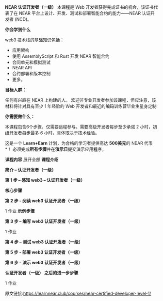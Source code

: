 **NEAR 认证开发者（一级）**
本课程是 Web 开发者获得完成证书的机会，该证书代表了在 NEAR 平台上设计、开发、测试和部署智能合约的能力——NEAR 认证开发者 (NCD)。

**你会学到什么**

web3 技术栈的基础知识包括：

* 应用架构
* 使用 AssemblyScript 和 Rust 开发 NEAR 智能合约
* 合同单元和模拟测试
* NEAR API
* 合约部署和版本控制
* 更多。

**目标人群：**

任何有兴趣在 NEAR 上构建的人。
欢迎非专业开发者参加该课程，但应注意，该材料将针对具有至少 1 年经验的 Web 开发者和最近的编码训练营毕业生量身定制

**你需要做什么：**

本课程包含6个步骤，仅需要远程参与。需要高级开发者每步至少承诺 2 小时，初级开发者每步最多 6 小时，具体取决于技术经验。

这是一个 **Learn+Earn** 计划，为合格的学习者提供高达 **500美元**的 NEAR 代币*！
必须完成**所有步骤**并在**演示日**提交演示应用程序。


**课程内容**
                                                                                                           展开全部
**课程介绍**

**简介 – 认证开发者（一级）**

**第 1 步 – 感知 web3 – 认证开发者（一级）**

 **核心步骤**

**第 2 步 - 阅读 web3 认证开发者（一级）**

  1 作业           **示例步骤**
  
**第 3 步 – 编写 web3 认证开发者（一级）**

  1 作业

**第 4 步 – 测试 web3 认证开发者（一级）**

**第 5 步 - 部署 web3 认证开发者（一级）**

**第 6 步 - 演示 web3 认证开发者（一级）**

**认证开发者（一级） 之后的进一步步骤**

  1 作业


原文链接:https://learnnear.club/courses/near-certified-developer-level-1/

